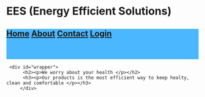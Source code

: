 <!DOCTYPE html>
<!-- this tells the computer that it is a website-->

<!-- Our head tag is where we set our character se, and create links or paths to files we will be using -->

<head> 
<!-- sets character set to Unicode -->
<meta charset = "utf-8">

<!--links to the css path-->

<link rel="stylesheet" type="text/css" href="css/style.css">

<!-- Name the Webpage-->
<title>EES Official</title>
<div id="wrapper"> 
  
  <h1><a>EES (Energy Efficient Solutions) </a></h1>
    <nav style="height:80px;background:rgb(74, 183, 255);"><p> <h1><div class="topnavbar">
      <link><a class="active" href="#home">Home</a></link>
      <link><a href="#about">About</a></link>
      <link><a href="#contact">Contact</a></link>
      <link><a href="#login">Login</a></link>
    </p> </nav>
  
     <div id="wrapper"> 
          <h2><p>We worry about your health </p></h2>
          <h3><p>Our products is the most efficient way to keep healty, clean and comfortable </p></h3>
         </div> 



<link
rel="stylesheet"
type="text/css"
href="css/style.css"

</head>

 
